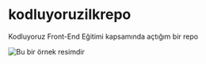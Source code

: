 # kodluyoruzilkrepo
Kodluyoruz Front-End Eğitimi kapsamında açtığım bir repo

![Bu bir örnek resimdir](https://www.google.com/images/branding/googlelogo/2x/googlelogo_color_272x92dp.png)
